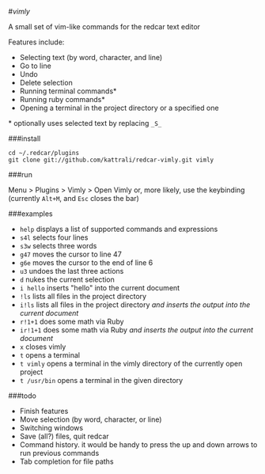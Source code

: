 #_vimly_

A small set of vim-like commands for the redcar text editor

Features include:

 - Selecting text (by word, character, and line)
 - Go to line
 - Undo
 - Delete selection
 - Running terminal commands*
 - Running ruby commands*
 - Opening a terminal in the project directory or a specified one

\* optionally uses selected text by replacing `_S_`

###install

    cd ~/.redcar/plugins
    git clone git://github.com/kattrali/redcar-vimly.git vimly

###run

Menu > Plugins > Vimly > Open Vimly
or, more likely, use the keybinding (currently `Alt+M`, and `Esc` closes the bar)

###examples

 - `help` displays a list of supported commands and expressions
 - `s4l` selects four lines
 - `s3w` selects three words
 - `g47` moves the cursor to line 47
 - `g6e` moves the cursor to the end of line 6
 - `u3` undoes the last three actions
 - `d` nukes the current selection
 - `i hello` inserts "hello" into the current document
 - `!ls` lists all files in the project directory
 - `i!ls` lists all files in the project directory _and inserts the output into the current document_
 - `r!1+1` does some math via Ruby
 - `ir!1+1` does some math via Ruby _and inserts the output into the current document_
 - `x` closes vimly
 - `t` opens a terminal
 - `t vimly` opens a terminal in the vimly directory of the currently open project
 - `t /usr/bin` opens a terminal in the given directory

###todo

 - Finish features
 - Move selection (by word, character, or line)
 - Switching windows
 - Save (all?) files, quit redcar
 - Command history. it would be handy to press the up and down arrows to run previous commands
 - Tab completion for file paths
